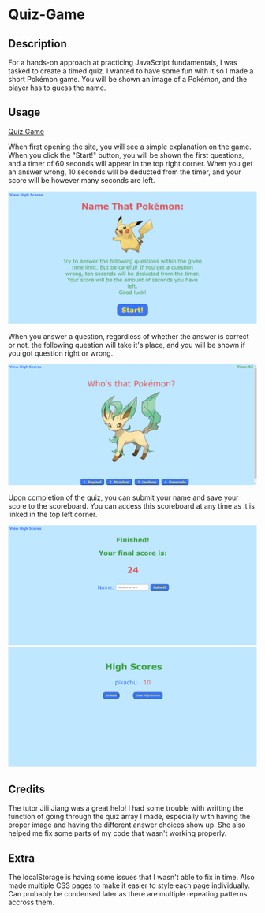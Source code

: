 # Quiz-Game

## Description

For a hands-on approach at practicing JavaScript fundamentals, I was tasked to create a timed quiz. I wanted to have some fun with it so I made a short  Pokémon game. You will be shown an image of a Pokémon, and the player has to guess the name. 

## Usage

[Quiz Game](https://marniluka.github.io/Pokemon-Quiz-Game/)

When first opening the site, you will see a simple explanation on the game. When you click the "Start!" button, you will be shown the first questions, and a timer of 60 seconds will appear in the top right corner. When you get an answer wrong, 10 seconds will be deducted from the timer, and your score will be however many seconds are left.

![Start Game Screenshot](/assets/images/Start%20Game%20Screenshot.jpeg)

When you answer a question, regardless of whether the answer is correct or not, the following question will take it's place, and you will be shown if you got question right or wrong. 

![Quiz Game Screenshot](/assets/images/Game%20Screenshot.png)

Upon completion of the quiz, you can submit your name and save your score to the scoreboard. You can access this scoreboard at any time as it is linked in the top left corner. 

![Your Score Screenshot](/assets/images/Your%20Score%20Screenshot.png)
![High Scores Screenshot](/assets/images/High%20Scores%20Screenshot.png)

## Credits
The tutor Jili Jiang was a great help! I had some trouble with writting the function of going through the quiz array I made, especially with having the proper image and having the different answer choices show up. She also helped me fix some parts of my code that wasn't working properly.


## Extra
The localStorage is having some issues that I wasn't able to fix in time. 
Also made multiple CSS pages to make it easier to style each page individually. Can probably be condensed later as there are multiple repeating patterns accross them.